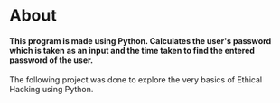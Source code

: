 <h1><b> About </b></h1>
<h4>This program is made using Python. Calculates the user's password which is taken as an input and the time taken to find the entered password of the user.</h4> 
The following project was done to explore the very basics of Ethical Hacking using Python.
